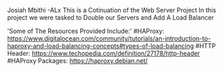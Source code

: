 Josiah Mbithi -ALx
This is a Cotinuation of the Web Server Project
In this project we were tasked to Double our Servers and Add A Load Balancer

'Some of The Resources Provided Include:'
#HAProxy: 
https://www.digitalocean.com/community/tutorials/an-introduction-to-haproxy-and-load-balancing-concepts#types-of-load-balancing
#HTTP Header: 
https://www.techopedia.com/definition/27178/http-header
#HAProxy Packages:
https://haproxy.debian.net/

